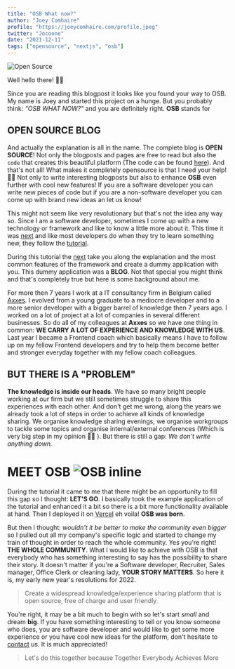 ```yaml
---
title: "OSB What now?"
author: "Joey Comhaire"
profile: "https://joeycomhaire.com/profile.jpeg"
twitter: "Jocoone"
date: "2021-12-11"
tags: ["opensource", "nextjs", "osb"]
---
```


![Open Source](/images/opensource.jpeg "Open Source")

Well hello there! 👋🏼

Since you are reading this blogpost it looks like you found your way to OSB. My name is Joey and started this project on a hunge. But you probably think: _"OSB WHAT NOW?"_ and you are definitely right. **OSB** stands for

## OPEN SOURCE BLOG

And actually the explanation is all in the name. The complete blog is **OPEN SOURCE**! Not only the blogposts and pages are free to read but also the `code` that creates this beautiful platform (The code can be found [here](https://github.com/jocoone/osb)). And that's not all! What makes it completely opensource is that I need your help! 👊🏻 Not only to write interesting blogposts but also to enhance **OSB** even further with cool new features! If you are a software developer you can write new pieces of code but if you are a non-software developer you can come up with brand new ideas an let us know!

This might not seem like very revolutionary but that's not the idea any way so. Since I am a software developer, sometimes I come up with a new technology or framework and like to know a little more about it. This time it was [next](https://nextjs.org/) and like most developers do when they try to learn something new, they follow the [tutorial](https://nextjs.org/learn/basics/create-nextjs-app).

During this tutorial the [next](https://nextjs.org/) take you along the explanation and the most common features of the framework and create a dummy application with you. This dummy application was a **BLOG**. Not that special you might think and that's completely true but here is some background about me.

For more then 7 years I work at a IT consultancy firm in Belgium called [Axxes](https://axxes.com/). I evolved from a young graduate to a mediocre developer and to a more senior developer with a bigger barrel of knowledge then 7 years ago. I worked on a lot of project at a lot of companies in several different businesses. So do all of my colleagues at **Axxes** so we have one thing in common: **WE CARRY A LOT OF EXPERIENCE AND KNOWLEDGE WITH US**. Last year I became a Frontend coach which basically means I have to follow up on my fellow Frontend developers and try to help them become better and stronger everyday together with my fellow coach colleagues.

## BUT THERE IS A "PROBLEM"

**The knowledge is inside our heads**. We have so many bright people working at our firm but we still sometimes struggle to share this experiences with each other. And don't get me wrong, along the years we already took a lot of steps in order to achieve all kinds of knowledge sharing. We organise knowledge sharing evenings, we organise workgroups to tackle some topics and organise internal/external conferences (Which is very big step in my opinion 💪🏻 ). But there is still a gap: _We don't write anything down._

# MEET OSB ![OSB inline](/images/logo.svg "OSB")

During the tutorial it came to me that there might be an opportunity to fill this gap so I thought: **LET'S GO**. I basically took the example application of the tutorial and enhanced it a bit so there is a bit more functionality available at hand. Then I deployed it on [Vercel](https://vercel.com/) eh voila! **OSB was born**.

But then I thought: _wouldn't it be better to make the community even bigger_ so I pulled out all my company's specific logic and started to change my train of thought in order to reach the whole community. Yes you're right! **THE WHOLE COMMUNITY**. What I would like to achieve with OSB is that everybody who has something interesting to say has the possibility to share their story. It doesn't matter if you're a Software developer, Recruiter, Sales manager, Office Clerk or cleaning lady, **YOUR STORY MATTERS**. So here it is, my early new year's resolutions for 2022.

> Create a widespread knowledge/experience sharing platform that is open source, free of charge and user friendly.

You're right, it may be a bit much to begin with so let's start _small_ and dream **big**. If you have something interesting to tell or you know someone who does, you are software developer and would like to get some more experience or you have cool new ideas for the platform, don't hesitate to [contact](/contact) us. It is much appreciated!

> Let's do this together because Together Everybody Achieves More
